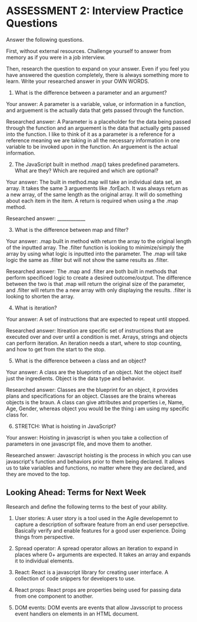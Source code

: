 # ASSESSMENT 2: Interview Practice Questions

Answer the following questions.

First, without external resources. Challenge yourself to answer from memory as if you were in a job interview.

Then, research the question to expand on your answer. Even if you feel you have answered the question completely, there is always something more to learn. Write your researched answer in your OWN WORDS.

1. What is the difference between a parameter and an argument?

Your answer: A parameter is a variable, value, or information in a function, and arguement is the actually data that gets passed through the function. 

Researched answer: A Parameter is a placeholder for the data being passed through the function and an arguement is the data that actually gets passed into the function. I like to think of it as a parameter is a reference for a reference meaning we are taking in all the necessary information in one variable to be invoked upon in the function. An arguement is the actual information. 

2. The JavaScript built in method .map() takes predefined parameters. What are they? Which are required and which are optional?

Your answer: The built in method.map will take an individual data set, an array. It takes the same 3 arguements like .forEach. It was always return as a new array, of the same length as the original array. It will do something about each item in the item. A return is required when using a the .map method. 

Researched answer: ____________

3. What is the difference between map and filter?

Your answer: .map built in method with return the array to the original length of the inputted array. The .filter function is looking to minimize/simply the array by using what logic is inputted into the parameter. The .map will take logic the same as .filter but will not show the same results as .filter. 

Researched answer: The .map and .filter are both built in methods that perform specificed logic to create a desired outcome/output. The difference between the two is that .map will return the original size of the parameter, and .filter will return the a new array with only displaying the results. .filter is looking to shorten the array. 

4. What is iteration?

Your answer: A set of instructions that are expected to repeat until stopped.

Researched answer: Itireation are specific set of instructions that are executed over and over until a condition is met. Arrays, strings and objects can perform iteration. An iteration needs a start, where to stop counting, and how to get from the start to the stop. 

5. What is the difference between a class and an object?

Your answer: A class are the blueprints of an object. Not the object itself just the ingredients. Object is the data type and behavior. 

Researched answer: Classes are the blueprint for an object, it provides plans and specifications for an object. Classes are the brains whereas objects is the braun. A class can give attributes and properties i.e, Name, Age, Gender, whereas object you would be the thing i am using my specific class for. 

6. STRETCH: What is hoisting in JavaScript?

Your answer: Hoisting in javascript is when you take a collection of parameters in one javascript file, and move them to another. 

Researched answer: Javascript hoisting is the process in which you can use javascript's function and behaviors prior to them being declared. It allows us to take variables and functions, no matter where they are declared, and they are moved to the top.


## Looking Ahead: Terms for Next Week

Research and define the following terms to the best of your ability.

1. User stories: A user story is a tool used in the Agile developemnt to capture a description of software feature from an end user persepctive. Basically verify and enable features for a good user experience. Doing things from perspective. 

2. Spread operator: A spread operator allows an iteration to expand in places where 0+ arguments are expected. It takes an array and expands it to individual elements. 

3. React: React is a javascript library for creating user interface. A collection of code snippers for developers to use. 

4. React props: React props are properties being used for passing data from one component to another.

5. DOM events: DOM events are events that allow Javsscript to process event handlers on elements in an HTML document. 
